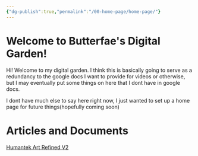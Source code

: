 ```yaml
---
{"dg-publish":true,"permalink":"/00-home-page/home-page/"}
---
```


# Welcome to Butterfae's Digital Garden!
Hi!  Welcome to my digital garden.  I think this is basically going to serve as a redundancy to the google docs I want to provide for videos or otherwise, but I may eventually put some things on here that I dont have in google docs.  

I dont have much else to say here right now, I just wanted to set up a home page for future things(hopefully coming soon)
# Articles and Documents
[Humantek Art Refined V2](Humantek%20Art%20Refined%20V2.md)
